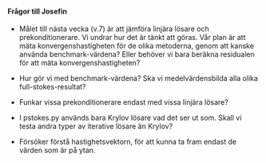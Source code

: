 #### Frågor till Josefin ####
* Målet till nästa vecka (v.7) är att jämföra linjära lösare och prekonditionerare. Vi undrar hur det är tänkt att göras. 
Vår plan är att mäta konvergenshastigheten för de olika metoderna, genom att kanske använda benchmark-värdena? 
Eller behöver vi bara beräkna residualen för att mäta konvergenshastigheten? 

* Hur gör vi med benchmark-värdena? Ska vi medelvärdensbilda alla olika full-stokes-resultat? 

* Funkar vissa prekonditionerare endast med vissa linjära lösare?

* I pstokes.py används bara Krylov lösare vad det ser ut som. Skall vi testa andra typer av iterative lösare än Krylov?

* Försöker förstå hastighetsvektorn, för att kunna ta fram endast de värden som är på ytan.

